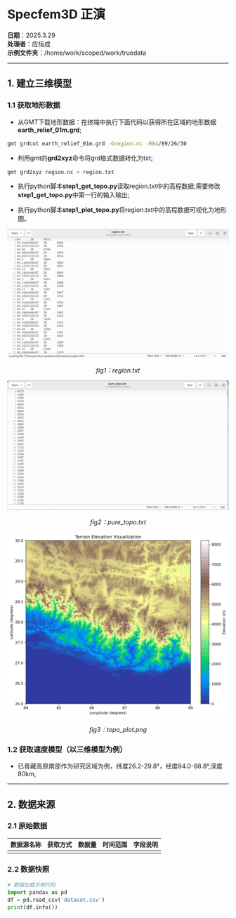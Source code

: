 # Specfem3D 正演


**日期**：2025.3.29  
**处理者**：应恒成  
**示例文件夹**：/home/work/scoped/work/truedata

---

## 1. 建立三维模型
### 1.1 获取地形数据
- 从GMT下载地形数据：在终端中执行下面代码以获得所在区域的地形数据 **earth_relief_01m.grd**;
```bash
gmt grdcut earth_relief_01m.grd -Gregion.nc -R84/89/26/30
```

- 利用gmt的**grd2xyz**命令将grd格式数据转化为txt;
```bash
gmt grd2xyz region.nc > region.txt
```

- 执行python脚本**step1_get_topo.py**读取region.txt中的高程数据;需要修改**step1_get_topo.py**中第一行的输入输出;

- 执行python脚本**step1_plot_topo.py**将region.txt中的高程数据可视化为地形图。

![fig 1](https://github.com/yhc1999mercy/markdown_pics/blob/main/images/fig1.png?raw=true)
<div style="text-align: center;"><i>fig1：region.txt</i></div>

![fig 2](https://github.com/yhc1999mercy/markdown_pics/blob/main/images/fig2.png?raw=true)
<div style="text-align: center;"><i>fig2：pure_topo.txt</i></div>

![fig 3](https://github.com/yhc1999mercy/markdown_pics/blob/main/images/topo_plot.png?raw=true)
<div style="text-align: center;"><i>fig3：topo_plot.png</i></div>

### 1.2 获取速度模型（以三维模型为例）
- 已青藏高原南部作为研究区域为例，纬度26.2-29.8°，经度84.0-88.8°,深度80km,

---

## 2. 数据来源
### 2.1 原始数据
| 数据源名称 | 获取方式 | 数据量 | 时间范围 | 字段说明 |
|------------|----------|--------|----------|----------|
|            |          |        |          |          |

### 2.2 数据快照
```python
# 数据加载示例代码
import pandas as pd
df = pd.read_csv('dataset.csv')
print(df.info())